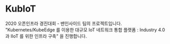 # KubIoT
2020 오픈인프라 경진대회 - 밴인사이드 팀의 프로젝트입니다.  "Kubernetes/KubeEdge 를 이용한 대규모 IoT 네트워크 통합 플랫폼 : Industry 4.0 과 IIoT 를 위한 인프라 구축"  을 진행합니다.
